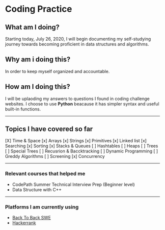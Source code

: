 # Coding Practice

## What am I doing? 
Starting today, July 26, 2020, I will begin documenting my self-studying journey towards becoming proficient in data structures and algorithms.
## Why am i doing this?
In order to keep myself organized and accountable. 
## How am I doing this?
I will be uplaoding my answers to questions I found in coding challenge websites. I choose to use **Python** beacause it has simpler syntax and useful built-in functions.

---

## Topics I have covered so far
[X] Time & Space
[x] Arrays
[x] Strings
[x] Primitives
[x] Linked list
[x] Searching
[x] Sorting
[x] Stacks & Queues
[ ] Hashtables
[ ] Heaps
[ ] Trees
[ ] Special Trees
[ ] Recusrion & Baccktracking
[ ] Dynamic Programming
[ ] Greddy Algorithms
[ ] Screening
[x] Concurrency 


---

### Relevant courses that helped me  
- CodePath Summer Technical Interview Prep (Beginner level)
- Data Structure with C++

---

### Platforms I am currently using
- [Back To Back SWE](https://backtobackswe.com/) 
- [Hackerrank](https://www.hackerrank.com/)
